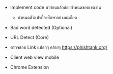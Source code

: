 - Implement code มาก่อนแล้วค่อยกำหนดขอบเขตงาน
	- กำหนดตัวแปรที่จะศึกษาอย่างละเอียด

- Bad word detected (Optional)
- URL Detect (Core)
- ตรวจสอบ Link แปลกๆ คล้ายๆ https://phishtank.org/ 

- Client web view mobile
- Chrome Extension